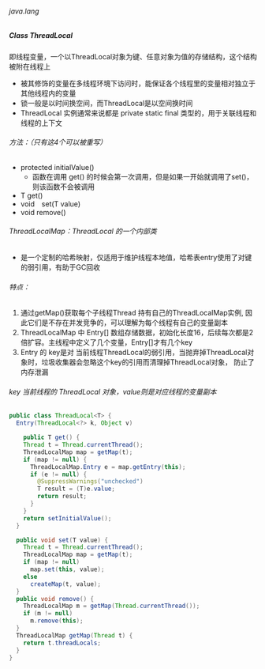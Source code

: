###### java.lang

##### Class ThreadLocal<T>

即线程变量，一个以ThreadLocal对象为键、任意对象为值的存储结构，这个结构被附在线程上

- 被其修饰的变量在多线程环境下访问时，能保证各个线程里的变量相对独立于其他线程内的变量
- 锁一般是以时间换空间，而ThreadLocal是以空间换时间
- ThreadLocal 实例通常来说都是 private static final 类型的，用于关联线程和线程的上下文

###### 方法：（只有这4个可以被重写）

- protected initialValue() 
  - 函数在调用 get() 的时候会第一次调用，但是如果一开始就调用了set()，则该函数不会被调用
- T   get()
- void`  `set(T value)
- void remove()

###### ThreadLocalMap：ThreadLocal 的一个内部类

- 是一个定制的哈希映射，仅适用于维护线程本地值，哈希表entry使用了对键的弱引用，有助于GC回收

###### 特点：

1. 通过getMap()获取每个子线程Thread 持有自己的ThreadLocalMap实例, 因此它们是不存在并发竞争的，可以理解为每个线程有自己的变量副本
2. ThreadLocalMap 中 Entry[] 数组存储数据，初始化长度16，后续每次都是2倍扩容。主线程中定义了几个变量，Entry[]才有几个key
3. Entry 的 key是对 当前线程ThreadLocal的弱引用，当抛弃掉ThreadLocal对象时，垃圾收集器会忽略这个key的引用而清理掉ThreadLocal对象， 防止了内存泄漏

###### key 当前线程的 ThreadLocal 对象，value则是对应线程的变量副本

```java
public class ThreadLocal<T> {
  Entry(ThreadLocal<?> k, Object v)

    public T get() {
    Thread t = Thread.currentThread();
    ThreadLocalMap map = getMap(t);
    if (map != null) {
      ThreadLocalMap.Entry e = map.getEntry(this);
      if (e != null) {
        @SuppressWarnings("unchecked")
        T result = (T)e.value;
        return result;
      }
    }
    return setInitialValue();
  }

  public void set(T value) {
    Thread t = Thread.currentThread();
    ThreadLocalMap map = getMap(t);
    if (map != null)
      map.set(this, value);
    else
      createMap(t, value);
  }
  public void remove() {
    ThreadLocalMap m = getMap(Thread.currentThread());
    if (m != null)
      m.remove(this);
  }
  ThreadLocalMap getMap(Thread t) {
    return t.threadLocals;
  }
}
```



